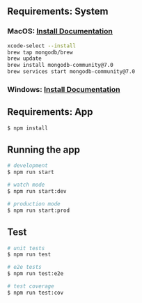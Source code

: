 ## Requirements: System
### MacOS: [Install Documentation](https://www.mongodb.com/docs/manual/tutorial/install-mongodb-on-os-x/)
```bash
xcode-select --install
brew tap mongodb/brew
brew update
brew install mongodb-community@7.0
brew services start mongodb-community@7.0
```

### Windows: [Install Documentation](https://www.mongodb.com/docs/manual/tutorial/install-mongodb-on-windows/)

## Requirements: App

```bash
$ npm install
```

## Running the app

```bash
# development
$ npm run start

# watch mode
$ npm run start:dev

# production mode
$ npm run start:prod
```

## Test

```bash
# unit tests
$ npm run test

# e2e tests
$ npm run test:e2e

# test coverage
$ npm run test:cov
```